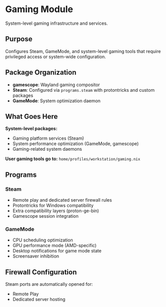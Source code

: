 # Gaming Module

System-level gaming infrastructure and services.

## Purpose

Configures Steam, GameMode, and system-level gaming tools that require privileged access or system-wide configuration.

## Package Organization

- **gamescope**: Wayland gaming compositor
- **Steam**: Configured via `programs.steam` with protontricks and custom packages
- **GameMode**: System optimization daemon

## What Goes Here

**System-level packages:**
- Gaming platform services (Steam)
- System performance optimization (GameMode, gamescope)
- Gaming-related system daemons

**User gaming tools go to:** `home/profiles/workstation/gaming.nix`

## Programs

### Steam
- Remote play and dedicated server firewall rules
- Protontricks for Windows compatibility
- Extra compatibility layers (proton-ge-bin)
- Gamescope session integration

### GameMode
- CPU scheduling optimization
- GPU performance mode (AMD-specific)
- Desktop notifications for game mode state
- Screensaver inhibition

## Firewall Configuration

Steam ports are automatically opened for:
- Remote Play
- Dedicated server hosting
